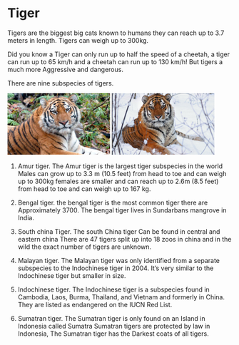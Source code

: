 # Tiger

Tigers are the biggest big cats known to humans they can reach up to  3.7 meters in length. Tigers can weigh up to 300kg.

Did you know a Tiger can only run up to half the speed of a cheetah, a tiger can run up to 65 km/h and a cheetah can run up to 130 km/h! But tigers a much more Aggressive and dangerous.

 There are nine subspecies of tigers.

 ![Tiger](tiger1.png) ![Tiger](tiger2.png)


 1. Amur tiger. The Amur tiger is the largest tiger subspecies in the world Males can grow up to 3.3 m (10.5 feet) from head to toe and can weigh up to 300kg  females are smaller and can reach up to 2.6m (8.5 feet) from head to toe and can weigh up to 167 kg.

 2. Bengal tiger. the bengal tiger is the most common tiger there are Approximately 3700. The bengal tiger lives in Sundarbans mangrove in India.

 3. South china Tiger. The south China tiger Can be found in central and eastern china There are 47 tigers split up into 18 zoos in china and in the wild the exact number of tigers are unknown.

 4. Malayan tiger. The Malayan tiger was only identified from a separate subspecies to the Indochinese tiger in 2004. It’s very similar to the Indochinese tiger but smaller in size.

 5. Indochinese tiger. The Indochinese tiger is a subspecies found in Cambodia, Laos, Burma, Thailand, and Vietnam and formerly in China. They are listed as endangered on the IUCN Red List.

 6. Sumatran tiger. The Sumatran tiger is only found on an Island in Indonesia called Sumatra Sumatran tigers are protected by law in Indonesia, The Sumatran tiger has the Darkest coats of all tigers.

